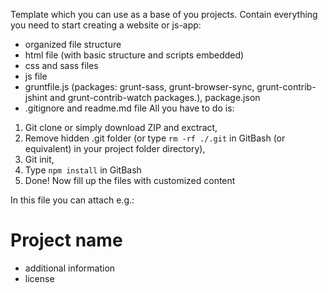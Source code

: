 Template which you can use as a base of you projects. Contain everything you need to start creating a website or js-app:
- organized file structure
- html file (with basic structure and scripts embedded)
- css and sass files
- js file
- gruntfile.js (packages: grunt-sass, grunt-browser-sync, grunt-contrib-jshint and grunt-contrib-watch packages.), package.json
- .gitignore and readme.md file
All you have to do is:
1. Git clone or simply download ZIP and exctract,
2. Remove hidden .git folder (or type `rm -rf ./.git` in GitBash (or equivalent) in your project folder directory),
3. Git init, 
4. Type `npm install` in GitBash
5. Done! Now fill up the files with customized content


In this file you can attach e.g.:
# Project name
* additional information
* license
